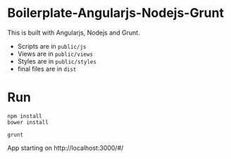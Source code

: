 
# Boilerplate-Angularjs-Nodejs-Grunt

This is built with Angularjs, Nodejs and Grunt.

- Scripts are in `public/js`
- Views are in `public/views` 
- Styles are in `public/styles` 
- final files are in `dist`

# Run

```
npm install
bower install

grunt
```

App starting on http://localhost:3000/#/ 